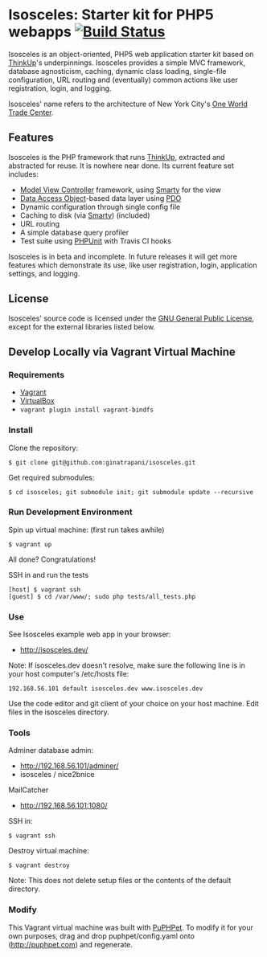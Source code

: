 # Isosceles: Starter kit for PHP5 webapps [![Build Status](https://secure.travis-ci.org/ginatrapani/isosceles.png)](http://travis-ci.org/ginatrapani/isosceles)

Isosceles is an object-oriented, PHP5 web application starter kit based on [ThinkUp](https://thinkup.com/)'s
underpinnings. Isosceles provides a simple MVC framework, database agnosticism, caching, dynamic class loading,
single-file configuration, URL routing and (eventually) common actions like user registration, login, and logging.

Isosceles' name refers to the architecture of New York City's
[One World Trade Center](http://en.wikipedia.org/wiki/One_World_Trade_Center).

## Features

Isosceles is the PHP framework that runs [ThinkUp](https://thinkup.com/), extracted and abstracted for reuse. It is
nowhere near done. Its current feature set includes:

* [Model View Controller](http://en.wikipedia.org/wiki/Model_view_controller) framework, using
[Smarty](http://smarty.net) for the view
* [Data Access Object](http://en.wikipedia.org/wiki/Data_access_object)-based data layer using
[PDO](http://us.php.net/manual/en/book.pdo.php)
* Dynamic configuration through single config file
* Caching to disk (via [Smarty](http://smarty.net)) (included)
* URL routing
* A simple database query profiler
* Test suite using [PHPUnit](https://phpunit.de/) with Travis CI hooks

Isosceles is in beta and incomplete. In future releases it will get more features which demonstrate its use, like user
registration, login, application settings, and logging.

## License

Isosceles' source code is licensed under the [GNU General Public License](http://www.gnu.org/licenses/gpl.html), except
for the external libraries listed below.

## Develop Locally via Vagrant Virtual Machine

### Requirements

* [Vagrant](https://vagrantup.com)
* [VirtualBox](https://www.virtualbox.org/)
* ```vagrant plugin install vagrant-bindfs```

### Install

Clone the repository:

    $ git clone git@github.com:ginatrapani/isosceles.git

Get required submodules:

    $ cd isosceles; git submodule init; git submodule update --recursive

### Run Development Environment

Spin up virtual machine: (first run takes awhile)

    $ vagrant up

All done? Congratulations!

SSH in and run the tests

    [host] $ vagrant ssh
    [guest] $ cd /var/www/; sudo php tests/all_tests.php

### Use

See Isosceles example web app in your browser:

* http://isosceles.dev/

Note: If isosceles.dev doesn't resolve, make sure the following line is in your host computer's /etc/hosts file:

    192.168.56.101 default isosceles.dev www.isosceles.dev

Use the code editor and git client of your choice on your host machine. Edit files in the isosceles directory.

### Tools

Adminer database admin:

* http://192.168.56.101/adminer/
* isosceles / nice2bnice

MailCatcher

* http://192.168.56.101:1080/

SSH in:

    $ vagrant ssh

Destroy virtual machine:

    $ vagrant destroy

Note:  This does not delete setup files or the contents of the default directory.

### Modify

This Vagrant virtual machine was built with [PuPHPet](http://puphpet.com). To modify it for your own purposes, drag and drop puphpet/config.yaml onto (http://puphpet.com) and regenerate.

